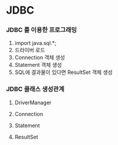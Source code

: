 # JDBC

### JDBC 를 이용한 프로그래밍

1. import java.sql.*;
2. 드라이버 로드
3. Connection 객체 생성
4. Statement 객체 생성
5. SQL에 결과물이 있다면 ResultSet 객체 생성



### JDBC 클래스 생성관계

1. DriverManager

2. Connection

3. Statement

4. ResultSet

   

